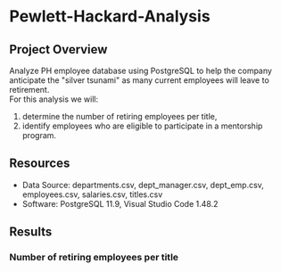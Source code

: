 # Pewlett-Hackard-Analysis

## Project Overview
Analyze PH employee database using PostgreSQL to help the company anticipate the "silver tsunami" as many current employees will leave to retirement.\
For this analysis we will:
1. determine the number of retiring employees per title,
2. identify employees who are eligible to participate in a mentorship program.

## Resources
- Data Source: departments.csv, dept_manager.csv, dept_emp.csv, employees.csv, salaries.csv, titles.csv
- Software: PostgreSQL 11.9, Visual Studio Code 1.48.2

## Results

### Number of retiring employees per title


